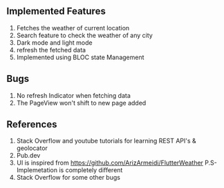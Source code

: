 ## Implemented Features
1. Fetches the weather of current location
2. Search feature to check the weather of any city 
3. Dark mode and light mode
4. refresh the fetched data
5. Implemented using BLOC state Management 

## Bugs 
1. No refresh Indicator when fetching data
2. The PageView won't shift to new page added

## References
1. Stack Overflow and youtube tutorials for learning REST API's & geolocator 
2. Pub.dev
3. UI is inspired from https://github.com/ArizArmeidi/FlutterWeather P.S- Implemetation is completely different 
4. Stack Overflow for some other bugs 
